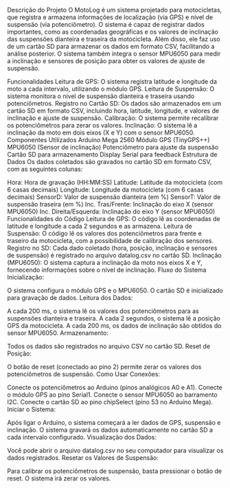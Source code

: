 Descrição do Projeto
O MotoLog é um sistema projetado para motocicletas, que registra e armazena informações de localização (via GPS) e nível de suspensão (via potenciômetro). O sistema é capaz de registrar dados importantes, como as coordenadas geográficas e os valores de inclinação das suspensões dianteira e traseira da motocicleta. Além disso, ele faz uso de um cartão SD para armazenar os dados em formato CSV, facilitando a análise posterior. O sistema também integra o sensor MPU6050 para medir a inclinação e sensores de posição para obter os valores de ajuste de suspensão.

Funcionalidades
Leitura de GPS: O sistema registra latitude e longitude da moto a cada intervalo, utilizando o módulo GPS.
Leitura de Suspensão: O sistema monitora o nível de suspensão dianteira e traseira usando potenciômetros.
Registro no Cartão SD: Os dados são armazenados em um cartão SD em formato CSV, incluindo hora, latitude, longitude, e valores de inclinação e ajuste de suspensão.
Calibração: O sistema permite recalibrar os potenciômetros para zerar os valores.
Inclinação: O sistema lê a inclinação da moto em dois eixos (X e Y) com o sensor MPU6050.
Componentes Utilizados
Arduino Mega 2560
Módulo GPS (TinyGPS++)
MPU6050 (Sensor de inclinação)
Potenciômetro para ajuste da suspensão
Cartão SD para armazenamento
Display Serial para feedback
Estrutura de Dados
Os dados coletados são gravados no cartão SD em formato CSV, com as seguintes colunas:

Hora: Hora de gravação (HH:MM:SS)
Latitude: Latitude da motocicleta (com 6 casas decimais)
Longitude: Longitude da motocicleta (com 6 casas decimais)
SensorD: Valor de suspensão dianteira (em %)
SensorT: Valor de suspensão traseira (em %)
Inc. Tras/Frente: Inclinação do eixo X (sensor MPU6050)
Inc. Direita/Esquerda: Inclinação do eixo Y (sensor MPU6050)
Funcionalidades do Código
Leitura de GPS: O código lê as coordenadas de latitude e longitude a cada 2 segundos e as armazena.
Leitura de Suspensão: O código lê os valores dos potenciômetros para frente e traseiro da motocicleta, com a possibilidade de calibração dos sensores.
Registro no SD: Cada dado coletado (hora, posição, inclinação e sensores de suspensão) é registrado no arquivo datalog.csv no cartão SD.
Inclinação (MPU6050): O sistema captura a inclinação da moto nos eixos X e Y, fornecendo informações sobre o nível de inclinação.
Fluxo do Sistema
Inicialização:

O sistema configura o módulo GPS e o MPU6050.
O cartão SD é inicializado para gravação de dados.
Leitura dos Dados:

A cada 200 ms, o sistema lê os valores dos potenciômetros para as suspensões dianteira e traseira.
A cada 2 segundos, o sistema lê a posição GPS da motocicleta.
A cada 200 ms, os dados de inclinação são obtidos do sensor MPU6050.
Armazenamento:

Todos os dados são registrados no arquivo CSV no cartão SD.
Reset de Posição:

O botão de reset (conectado ao pino 2) permite zerar os valores dos potenciômetros de suspensão.
Como Usar
Conexões:

Conecte os potenciômetros ao Arduino (pinos analógicos A0 e A1).
Conecte o módulo GPS ao pino Serial1.
Conecte o sensor MPU6050 ao barramento I2C.
Conecte o cartão SD ao pino chipSelect (pino 53 no Arduino Mega).
Iniciar o Sistema:

Após ligar o Arduino, o sistema começará a ler dados de GPS, suspensão e inclinação.
O sistema gravará os dados automaticamente no cartão SD a cada intervalo configurado.
Visualização dos Dados:

Você pode abrir o arquivo datalog.csv no seu computador para visualizar os dados registrados.
Resetar os Valores de Suspensão:

Para calibrar os potenciômetros de suspensão, basta pressionar o botão de reset. O sistema irá zerar os valores.


